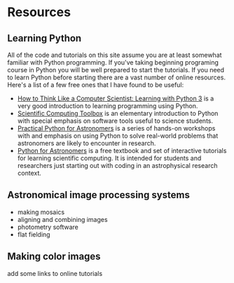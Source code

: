 # Resources

## Learning Python
All of the code and tutorials on this site assume you are at least somewhat familiar with Python programming. If you've taking beginning programing course in Python you will be well prepared to start the tutorials. If you need to learn Python before starting there are a vast number of online resources. Here's a list of a few free ones that I have found to be useful:

- [How to Think Like a Computer Scientist: Learning with Python 3](http://openbookproject.net/thinkcs/python/english3e/) is a very good introduction to learning programming using Python. 
- [Scientific Computing Toolbox](https://faculty1.coloradocollege.edu/~sburns/toolbox/index.html) is an elementary introduction to Python with special emphasis on software tools useful to science students.
- [Practical Python for Astronomers](https://python4astronomers.github.io/index.html) is a series of hands-on workshops with and emphasis on using Python to solve real-world problems that astronomers are likely to encounter in research.
- [Python for Astronomers](https://prappleizer.github.io) is a free textbook and set of interactive tutorials for learning scientific computing. It is intended for students and researchers just starting out with coding in an astrophysical research context.  

## Astronomical image processing systems
- making mosaics 
- aligning and combining images
- photometry software
- flat fielding

## Making color images
add some links to online tutorials

